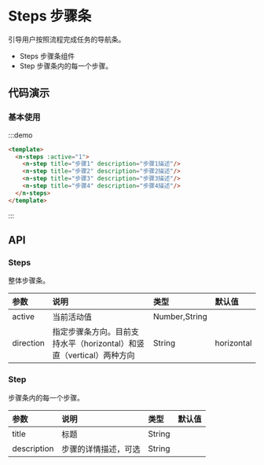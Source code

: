 # Steps 步骤条
引导用户按照流程完成任务的导航条。

- Steps 步骤条组件
- Step 步骤条内的每一个步骤。

## 代码演示

### 基本使用

:::demo
```html
<template>
  <n-steps :active="1">
    <n-step title="步骤1" description="步骤1描述"/>
    <n-step title="步骤2" description="步骤2描述"/>
    <n-step title="步骤3" description="步骤3描述"/>
    <n-step title="步骤4" description="步骤4描述"/>
  </n-steps>
</template>

```
:::

## API

### Steps

整体步骤条。

| 参数 | 说明 | 类型 | 默认值 |
| :--- | :--- | :--- | :--- |
| active | 当前活动值 | Number,String | |
| direction | 指定步骤条方向。目前支持水平（horizontal）和竖直（vertical）两种方向 | String | horizontal |

### Step

步骤条内的每一个步骤。

| 参数 | 说明 | 类型 | 默认值 |
| :--- | :--- | :--- | :--- |
| title | 标题 | String | |
| description | 步骤的详情描述，可选 | String |  |
